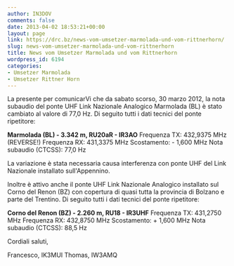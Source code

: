 ```yaml
---
author: IN3DOV
comments: false
date: 2013-04-02 18:53:21+00:00
layout: page
link: https://drc.bz/news-vom-umsetzer-marmolada-und-vom-rittnerhorn/
slug: news-vom-umsetzer-marmolada-und-vom-rittnerhorn
title: News vom Umsetzer Marmolada und vom Rittnerhorn
wordpress_id: 6194
categories:
- Umsetzer Marmolada
- Umsetzer Rittner Horn
---
```


La presente per comunicarVi che da sabato scorso, 30 marzo 2012, la nota subaudio del ponte UHF Link Nazionale Analogico Marmolada (BL) è stato cambiato al valore di 77,0 Hz. Di seguito tutti i dati tecnici del ponte ripetitore:

**Marmolada (BL) - 3.342 m, RU20aR - IR3AO**
Frequenza TX: 432,9375 MHz (REVERSE!)
Frequenza RX: 431,3375 MHz
Scostamento: - 1,600 MHz
Nota subaudio (CTCSS): 77,0 Hz

La variazione è stata necessaria causa interferenza con ponte UHF del Link Nazionale installato sull'Appennino.

Inoltre è attivo anche il ponte UHF Link Nazionale Analogico installato sul Corno del Renon (BZ) con copertura di quasi tutta la provincia di Bolzano e parte del Trentino. Di seguito tutti i dati tecnici del ponte ripetitore:

**Corno del Renon (BZ) - 2.260 m, RU18 - IR3UHF**
Frequenza TX: 431,2750 MHz
Frequenza RX: 432,8750 MHz
Scostamento: + 1,600 MHz
Nota subaudio (CTCSS): 88,5 Hz

Cordiali saluti,

Francesco, IK3MUI
Thomas, IW3AMQ
